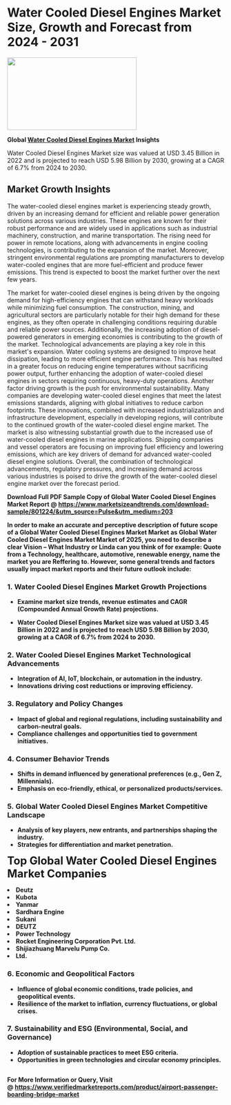 <H1>Water Cooled Diesel Engines Market Size, Growth and Forecast from 2024 - 2031</H1><img class="aligncenter size-medium wp-image-584254" src="https://thirdeyenews.in/wp-content/uploads/2024/09/Global-Market-Research-300x168.jpeg" alt="" width="300" height="168" /><p><strong>Global&nbsp;<a href="https://www.marketsizeandtrends.com/download-sample/801224/&amp;utm_source=Pulse&amp;utm_medium=203">Water Cooled Diesel Engines Market</a> Insights</strong></p><p>Water Cooled Diesel Engines Market size was valued at USD 3.45 Billion in 2022 and is projected to reach USD 5.98 Billion by 2030, growing at a CAGR of 6.7% from 2024 to 2030.</p><p><h2>Market Growth Insights</h2> <p>The water-cooled diesel engines market is experiencing steady growth, driven by an increasing demand for efficient and reliable power generation solutions across various industries. These engines are known for their robust performance and are widely used in applications such as industrial machinery, construction, and marine transportation. The rising need for power in remote locations, along with advancements in engine cooling technologies, is contributing to the expansion of the market. Moreover, stringent environmental regulations are prompting manufacturers to develop water-cooled engines that are more fuel-efficient and produce fewer emissions. This trend is expected to boost the market further over the next few years.</p> <p><strong></strong></p> <p>The market for water-cooled diesel engines is being driven by the ongoing demand for high-efficiency engines that can withstand heavy workloads while minimizing fuel consumption. The construction, mining, and agricultural sectors are particularly notable for their high demand for these engines, as they often operate in challenging conditions requiring durable and reliable power sources. Additionally, the increasing adoption of diesel-powered generators in emerging economies is contributing to the growth of the market. Technological advancements are playing a key role in this market's expansion. Water cooling systems are designed to improve heat dissipation, leading to more efficient engine performance. This has resulted in a greater focus on reducing engine temperatures without sacrificing power output, further enhancing the adoption of water-cooled diesel engines in sectors requiring continuous, heavy-duty operations. Another factor driving growth is the push for environmental sustainability. Many companies are developing water-cooled diesel engines that meet the latest emissions standards, aligning with global initiatives to reduce carbon footprints. These innovations, combined with increased industrialization and infrastructure development, especially in developing regions, will contribute to the continued growth of the water-cooled diesel engine market. The market is also witnessing substantial growth due to the increased use of water-cooled diesel engines in marine applications. Shipping companies and vessel operators are focusing on improving fuel efficiency and lowering emissions, which are key drivers of demand for advanced water-cooled diesel engine solutions. Overall, the combination of technological advancements, regulatory pressures, and increasing demand across various industries is poised to drive the growth of the water-cooled diesel engine market over the forecast period.</p> <p><strong></p><p><span class=""><strong>Download Full PDF Sample Copy of Global Water Cooled Diesel Engines Market Report</strong> @ <a href="https://www.marketsizeandtrends.com/download-sample/801224/&amp;utm_source=Pulse&amp;utm_medium=203" target="_blank">https://www.marketsizeandtrends.com/download-sample/801224/&amp;utm_source=Pulse&amp;utm_medium=203</a></span></p><p>In order to make an accurate and perceptive description of future scope of a Global&nbsp;Water Cooled Diesel Engines Market Market as Global&nbsp;Water Cooled Diesel Engines Market Market of 2025, you need to describe a clear Vision &ndash; What Industry or Linda can you think of for example: Quote from a Technology, healthcare, automotive, renewable energy, name the market you are Reffering to. However, some general trends and factors usually impact market reports and their future outlook include:</p><h3>1.&nbsp;<strong>Water Cooled Diesel Engines Market Growth Projections</strong></h3><ul><li>Examine market size trends, revenue estimates and CAGR (Compounded Annual Growth Rate) projections.</li><li><p>Water Cooled Diesel Engines Market size was valued at USD 3.45 Billion in 2022 and is projected to reach USD 5.98 Billion by 2030, growing at a CAGR of 6.7% from 2024 to 2030.</p></li></ul><h3>2.&nbsp;<strong>Water Cooled Diesel Engines Market Technological Advancements</strong></h3><ul><li>Integration of AI, IoT, blockchain, or automation in the industry.</li><li>Innovations driving cost reductions or improving efficiency.</li></ul><h3>3.&nbsp;<strong>Regulatory and Policy Changes</strong></h3><ul><li>Impact of global and regional regulations, including sustainability and carbon-neutral goals.</li><li>Compliance challenges and opportunities tied to government initiatives.</li></ul><h3>4.&nbsp;<strong>Consumer Behavior Trends</strong></h3><ul><li>Shifts in demand influenced by generational preferences (e.g., Gen Z, Millennials).</li><li>Emphasis on eco-friendly, ethical, or personalized products/services.</li></ul><h3>5.&nbsp;<strong>Global Water Cooled Diesel Engines Market Competitive Landscape</strong></h3><ul><li>Analysis of key players, new entrants, and partnerships shaping the industry.</li><li>Strategies for differentiation and market penetration.</li></ul><p data-pm-slice="1 1 []"><span style="color: inherit; font-family: inherit; font-size: 25px;">Top Global Water Cooled Diesel Engines Market Companies</span></p><div class="" data-test-id=""><p><li>Deutz</li><li> Kubota</li><li> Yanmar</li><li> Sardhara Engine</li><li> Sukani</li><li> DEUTZ</li><li> Power Technology</li><li> Rocket Engineering Corporation Pvt. Ltd.</li><li> Shijiazhuang Marvelu Pump Co.</li><li>Ltd.</li></p></div><h3>6.&nbsp;<strong>Economic and Geopolitical Factors</strong></h3><ul><li>Influence of global economic conditions, trade policies, and geopolitical events.</li><li>Resilience of the market to inflation, currency fluctuations, or global crises.</li></ul><h3>7.&nbsp;<strong>Sustainability and ESG (Environmental, Social, and Governance)</strong></h3><ul><li>Adoption of sustainable practices to meet ESG criteria.</li><li>Opportunities in green technologies and circular economy principles.</li></ul><h2><strong style="font-size: 14px;">For More Information or Query, Visit @&nbsp;</strong><a style="background-color: #ffffff; font-size: 14px;" href="https://www.marketsizeandtrends.com/report/water-cooled-diesel-engines-market/" target="_blank">https://www.verifiedmarketreports.com/product/airport-passenger-boarding-bridge-market</a></h2>
